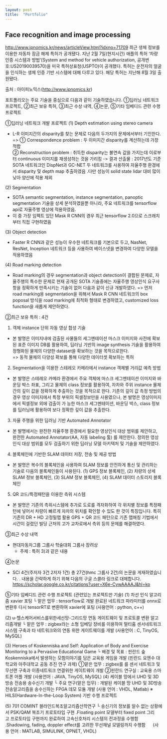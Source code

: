 ```yaml
---
layout: post
title:  "Portfolio"
---
```

 Face recognition and image processing
---

http://www.ipnomics.kr/news/articleView.html?idxno=71709
최근 생체 정보를 이용한 자동차 잠금 해제 특허가 공개됐다. 지난 2월 7일(현지시간) 애플의 특허 ‘차량 인증 시스템과 방법’(System and method for vehicle authorization, 공개번호:US20190039570)을 미국 특허상표청(USPTO)이 공개했다. 특허는 운전자의 얼굴을 인식하는 생체 인증 기반 시스템에 대해 다루고 있다. 해당 특허는 지난해 8월 3일 출원됐다.

출처 : 아이피노믹스(http://www.ipnomics.kr)

포트폴리오는 주요 기술을 중심으로 다음과 같이 기술하였습니다.
①딥러닝 네트워크 프로젝트, ②최근 보유 특허, ③최근 수상 내역, ④논문, ⑤기타 임베디드 관련 수행 프로젝트

①딥러닝 네트워크 개발 프로젝트
 (1) Depth estimation using stereo camera 
 - L-R 이미지간의 disparity를 찾는 문제로 다음의 두가지의 문제에서부터 기인한다.
 => ① Correspondence problem : 두 이미지간 disparity를 계산하는데 가장 적합  
    ② Reconstruction problem : 취득한 disparity는 불연속 값을 가지는데
                               이로부터 continuous 이미지를 재생성하는 것을 가리킴
    -> 결과 산출물 : 2017년도 기준 SOTA 네트워크인 DispNet과 GC-NET 두 네트워크를 사용하여 자율주행 환경에서 disparity 및 depth map 추출하였음
    .다만 성능이 solid state lidar 대비 많이 낮아 양산에 적용 제외
    
 (2) Segmentation
  - SOTA semantic segmentation, instance segmentation, panoptic segmentation 기술을 상세 분석하였을뿐 아니라, 주요 네트워크를 tensorflow api로 자율주행 영상에 적용하였음.
  - 이 중 가장 임팩트 있던 Mask R CNN의 경우 최근 tensorflow 2.0으로 스크래치부터 직접 구현하였음
 
 (3) Object detection
  -  Faster R CNN과 같은 성능이 우수한 네트워크를 기본으로 두고, NasNet, ResNet, Inception 네트워크 등을 사용하여 베이스넷을 변경하여 다양한 모델을 적용하였음
   
 (4) Road marking detection
  - Road marking의 경우 segmentation과 object detection이 결합된 문제로, 자율주행의 특수한 문제로 현재 공개된 SOTA 기술중에는 자율주행 영상인식 요구사항을 정확하게 만족시키는 기술이 없어 다음과 같이 신규 개발하였다.
   => 먼저 road marking용 segmentation을 위해서 Mask R CNN 네트워크의 box poposal 방식을 road marking에 최적화 형태로 변경하였고, customized loss function을 새롭게 제안하였다.
   
   
②최근 보유 특허 : 4건
1) 객체 instance 단위 자동 영상 합성 기술
 - 본 발명은 이미지내에 검출된 사물들의 세그멘테이션 마스크 이미지와 사전에 확보된 표준 이미지 DB를 활용하여, 딥러닝 기반의 image synthesis 기술을 활용하여 정형화된 물체의 다양한 dataset을 확보하는 것을 목적으로한다.  
  => 동적 물체의 다양성 확보를 통해 다양한 데이터셋 확보하는 특허
  
2) Segmentation을 이용한 스테레오 카메라에서 instance 객체별 거리값 예측 방법
 - 본 발명은 스테레오 카메라 환경에서 주요 객체에 마스크 세그멘테이션 이미지와 바운딩 박스 좌표, 그리고 물체의 class
정보를 활용하여, 자차와 주위 instance 물체간의 깊이 값을 정확하게 추출하는 것을 목적으로 한다. 기존의 깊이 값 측정
방법의 경우 영상 이미지에서 특정 부위의 픽셀정보만을 사용였으나, 본 발명은 영상이미지에서 픽셀정보 외에 검출이 가
능한  마스크 세그멘테이션, 바운딩 박스, class 정보를 딥러닝에 활용하여 보다 정확한 깊이 값을 추출한다.

3) 자율 주행을 위한 딥러닝 기반 Automated Annotator
 - 본 발명에서는 완전한 자율주행 환경에서 필요한 영상인식 대상 범위를 제안하고, 완전한 Automated Annotator(AA, 자동 labeling 툴)
를 제안한다. 정의한 영상인식 대상 범위를 모두 검출하기 위한 딥러닝 모델 아키텍처 및 기술을 제안하였다.

4) 블록체인에 기반한 SLAM 데이터 저장, 전송 및 제공 방법
 - 본 발명은 복수의 블록체인을 사용하여 SLAM 정보를 안전하게 통신 및 관리하는 기술로 다음의 블록체인들이 사용된다.
   (1) GPS 정보 블록체인, (2) 차량의 상세 SLAM 정보 블록체인, (3) SLAM 정보 블록체인, (4) SLAM 데이터 스토리지 블록체인

5) QR 코드/특정패턴을 이용한 측위 시스템
 - 본 발명은 기존의 측위시스템에 추가로 도로를 격자화하여 각 위치별 정보를 특정패턴에 넣어서 차량이 빠르게 자차의 위치를 확인할 수 있도
한 것이 특징입니다. 특히 기존의 DR + HD 고정밀맵 활용 GPS + QR 코드 패턴으로 기존 맵매칭 기법에서 시간이 걸렸던 빌딩 근처의 고가 교차로에서 측위 등의 문제를 해결하였다.

③최근 수상 내역
 - 현대자동차그룹 그룹사 학술대회 그룹사 장려상
   - 주제 : 특허 3)과 같은 내용

④논문
 - SCI 4건(주저자 3건 2저자 1건) 총 27건(hmc 그룹사 2건)의 논문을 게재하였습니다.
  . 내용을 간략하게 하기 위해 다음의 구글 스콜라 링크로 대체합니다.
    https://scholar.google.co.kr/citations?user=X6e-CywAAAAJ&hl=ko
    
    
⑤기타 임베디드 관련 수행 프로젝트 (관련있는 프로젝트만 기술)
 (1) 차선 인식 알고리즘 xavier 포팅
   └ 맡은 업무 : tensorflow로 개발 완료된 네트워크 파라미터를 onnx로 변환후 다시 tensorRT로 변환하여 xavier에 포팅
     (사용언어 : python, c++)
 
 (2) u-헬스케어서비스를위한세선망-그리드망 연동 게이트웨이 및 프로토콜 변환 알고리즘개발
   └ 맡은 업무 : zigbex라는 소형 임베딩 장비를 이용하여 멀티홉 센서네트워크 시스템 구축과 타 네트워크와의 연동 위한 게이트웨이를 개발
     (사용언어 : C, TinyOS, MySQL)
   
 (3) Heroes of Koskenniska and Self: Application of Body and Exercise Monitoring to a Pervasive Educational Game
    └ 배경 및 목표 : 핀란드 숲 Koskenniska에서 발생하는 모험이야기를 담은 교육용 게임을 개발
      (핀란드 요엔수 대학교와 아주대학교 공동 추진 연구 과제)
      ①맡은 업무 : zigbex를 를  센서 네트워크 및 무선랜 구축과 이종네트워크 연결위한 게이트웨이 개발
      ②핀란드 연구실 : 교육용 스마트폰 어플 개발 (사용언어 : JAVA, TinyOS, MySQL)
 (4) 케이블 망에서 UHD 및 3D방송 전송용 송수신기 개발
    └ 주요 연구(맡은 업무) : 개발된 케이블 망 UHD 및 3D방송 전송알고리즘을 송수신하는 FPGA 데모 모듈 개발 (사용 언어 : VHDL, Matlab)
      ※ HILS(Hardware-In-the-Loop System) 기반 수행 프로젝트
 
 (5) 701 COMINT 블라인드복조알고리즘산학연구
    └ 송신기의 정보를 알수 없는 상황에서 PSK/QAM 복조기 프로토타입 구현
      .Floating point 모델부터 fixed point 그리고 프로토타입 구현까지 완료하여 고속신호처리 시스템의 전과정을 수행함
      .Shadowing, fading, doppler effect를 고려한 무선채널 모델링까지 수행함
       (사용 언어 : MATLAB, SIMULINK, OPNET, VHDL)
       
       
       
